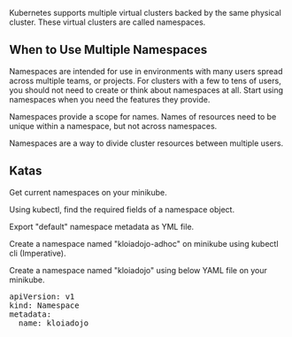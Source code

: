 Kubernetes supports multiple virtual clusters backed by the same physical cluster. These virtual clusters are called namespaces.

## When to Use Multiple Namespaces
Namespaces are intended for use in environments with many users spread across multiple teams, or projects. For clusters with a few to tens of users, you should not need to create or think about namespaces at all. Start using namespaces when you need the features they provide.

Namespaces provide a scope for names. Names of resources need to be unique within a namespace, but not across namespaces.

Namespaces are a way to divide cluster resources between multiple users.

## Katas

Get current namespaces on your minikube.

Using kubectl, find the required fields of a namespace object.

Export "default" namespace metadata as YML file.

Create a namespace named "kloiadojo-adhoc" on minikube using kubectl cli (Imperative).

Create a namespace named "kloiadojo" using below YAML file on your minikube.

<pre class="file" data-filename="kloiadojo.yml" data-target="replace">
apiVersion: v1
kind: Namespace
metadata:
  name: kloiadojo
</pre>
